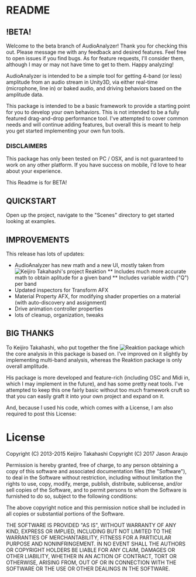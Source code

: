 # README #

## !BETA! ##
Welcome to the beta branch of AudioAnalyzer!
Thank you for checking this out. Please message me with any feedback and desired features. Feel free to open issues if you find bugs. As for feature requests, I'll consider them, although I may or may not have time to get to them. 
Happy analyzing!



AudioAnalyzer is intended to be a simple tool for getting 4-band (or less) amplitude from an audio stream in Unity3D, via either real-time (microphone, line in) or baked audio, and driving behaviors based on the amplitude data. 

This package is intended to be a basic framework to provide a starting point for you to develop your own behaviors. This is not intended to be a fully featured drag-and-drop performance tool. I've attempted to cover common needs and will continue adding features, but overall this is meant to help you get started implementing your own fun tools. 


### DISCLAIMERS ###
This package has only been tested on PC / OSX, and is not guaranteed to work on any other platform. If you have success on mobile, I'd love to hear about your experience. 


This Readme is for BETA!

## QUICKSTART ##

Open up the project, navigate to the "Scenes" directory to get started looking at examples. 



## IMPROVEMENTS ##

This release has lots of updates:

* AudioAnalyzer has new math and a new UI, mostly taken from ![Keijiro Takahashi's project](https://github.com/keijiro/Reaktion) Reaktion
** Includes much more accurate math to obtain aplitude for a given band
** Includes variable width ("Q") per band
* Updated inspectors for Transform AFX
* Material Property AFX, for modifying shader properties on a material (with auto-discovery and assignment)
* Drive animation controller properties
* lots of cleanup, organization, tweaks


## BIG THANKS ##

To Keijiro Takahashi, who put together the fine ![Reaktion](https://github.com/keijiro/Reaktion) package which the core analysis in this package is based on.
I've improved on it slightly by implementing multi-band analysis, whereas the Reaktion package is only overall amplitude. 

His package is more developed and feature-rich (including OSC and Midi in, which I may implement in the future), and has some pretty neat tools. 
I've attempted to keep this one fairly basic without too much framework cruft so that you can easily graft it into your own project and expand on it. 

And, because I used his code, which comes with a License, I am also required to post this License:

# License #

Copyright (C) 2013-2015 Keijiro Takahashi
Copyright (C) 2017 Jason Araujo

Permission is hereby granted, free of charge, to any person obtaining a copy of this software and associated documentation files (the "Software"), to deal in the Software without restriction, including without limitation the rights to use, copy, modify, merge, publish, distribute, sublicense, and/or sell copies of the Software, and to permit persons to whom the Software is furnished to do so, subject to the following conditions:

The above copyright notice and this permission notice shall be included in all copies or substantial portions of the Software.

THE SOFTWARE IS PROVIDED "AS IS", WITHOUT WARRANTY OF ANY KIND, EXPRESS OR IMPLIED, INCLUDING BUT NOT LIMITED TO THE WARRANTIES OF MERCHANTABILITY, FITNESS FOR A PARTICULAR PURPOSE AND NONINFRINGEMENT. IN NO EVENT SHALL THE AUTHORS OR COPYRIGHT HOLDERS BE LIABLE FOR ANY CLAIM, DAMAGES OR OTHER LIABILITY, WHETHER IN AN ACTION OF CONTRACT, TORT OR OTHERWISE, ARISING FROM, OUT OF OR IN CONNECTION WITH THE SOFTWARE OR THE USE OR OTHER DEALINGS IN THE SOFTWARE.


